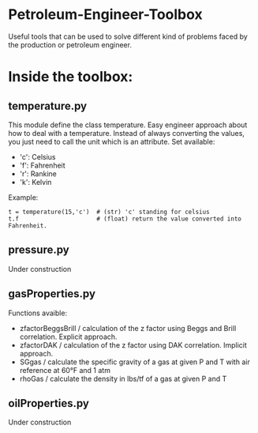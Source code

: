 # Petroleum-Engineer-Toolbox
Useful tools that can be used to solve different kind of problems faced by the production or petroleum engineer.

# Inside the toolbox:
## temperature.py

This module define the class temperature. Easy engineer approach about how to deal with a temperature.
Instead of always converting the values, you just need to call the unit which is an attribute. Set available:
- 'c': Celsius
- 'f': Fahrenheit
- 'r': Rankine
- 'k': Kelvin

Example: 
```
t = temperature(15,'c')  # (str) 'c' standing for celsius
t.f                      # (float) return the value converted into Fahrenheit.
```

## pressure.py

Under construction

## gasProperties.py

Functions avaible:
- zfactorBeggsBrill / calculation of the z factor using Beggs and Brill correlation. Explicit approach.
- zfactorDAK / calculation of the z factor using DAK correlation. Implicit approach.
- SGgas / calculate the specific gravity of a gas at given P and T with air reference at 60°F and 1 atm
- rhoGas / calculate the density in lbs/tf of a gas at given P and T

## oilProperties.py

Under construction
